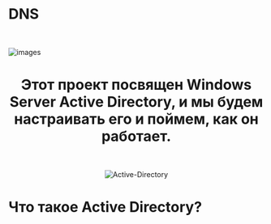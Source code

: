 # DNS
<br>

![images](https://github.com/Hasul79/Windows_server-Active_Directory/assets/95657084/bb09bfc8-abc1-4894-8c31-55a40c91c70e)



<div align="center">
  <h1>Этот проект посвящен Windows Server Active Directory, и мы будем настраивать его и поймем, как он работает.</h1>
</div>
<br/>

<div align="center">
  
![Active-Directory](https://github.com/Hasul79/Windows_server-Active_Directory/assets/95657084/26339a44-cd69-4f62-892e-4dfbb370da0c)

</div>

# Что такое Active Directory?
